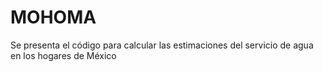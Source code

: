 # MOHOMA
Se presenta el código para calcular las estimaciones del servicio de agua en los hogares de México
